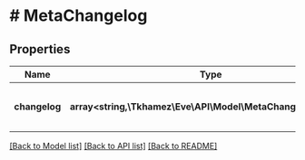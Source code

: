 # # MetaChangelog

## Properties

Name | Type | Description | Notes
------------ | ------------- | ------------- | -------------
**changelog** | **array<string,\Tkhamez\Eve\API\Model\MetaChangelogEntry[]>** | Per date, list changes for that date |

[[Back to Model list]](../../README.md#models) [[Back to API list]](../../README.md#endpoints) [[Back to README]](../../README.md)

